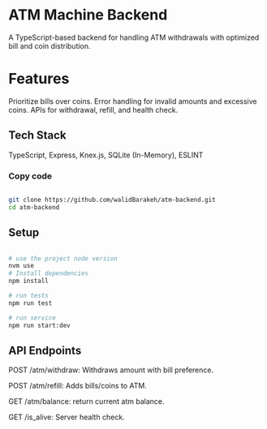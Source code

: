 # ATM Machine Backend

A TypeScript-based backend for handling ATM withdrawals with optimized bill and coin distribution.

# Features

Prioritize bills over coins.
Error handling for invalid amounts and excessive coins.
APIs for withdrawal, refill, and health check.

## Tech Stack

TypeScript, Express, Knex.js, SQLite (In-Memory), ESLINT

### Copy code

```bash

git clone https://github.com/walidBarakeh/atm-backend.git
cd atm-backend
```

## Setup

```bash

# use the project node version
nvm use
# Install dependencies
npm install

# run tests
npm run test

# run service
npm run start:dev

```

## API Endpoints

POST /atm/withdraw: Withdraws amount with bill preference.

POST /atm/refill: Adds bills/coins to ATM.

GET /atm/balance: return current atm balance.

GET /is_alive: Server health check.
